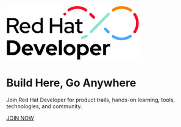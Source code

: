 
<img src="redhat-developer-logo.jpg" width="350">

# Build Here, Go Anywhere
Join Red Hat Developer for product trails, hands-on learning, tools, technologies, and community.

[JOIN NOW](https://developers.redhat.com/)
